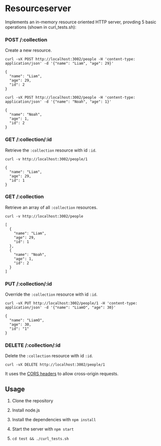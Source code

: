 Resourceserver
===============

Implements an in-memory resource oriented HTTP server, provding 5 basic operations (shown in curl_tests.sh):

### POST /:collection

Create a new resource.

```
curl -vX POST http://localhost:3002/people -H 'content-type: application/json' -d '{"name": "Liam", "age": 29}'
```

```
{
  "name": "Liam",
  "age": 29,
  "id": 2
}
```

```
curl -vX POST http://localhost:3002/people -H 'content-type: application/json' -d '{"name": "Noah", "age": 1}'
```

```
{
  "name": "Noah",
  "age": 1,
  "id": 2
}
```

### GET /:collection/:id

Retrieve the `:collection` resource with id `:id`.

```
curl -v http://localhost:3002/people/1
```

```
{
  "name": "Liam",
  "age": 29,
  "id": 1
}
```

### GET /:collection

Retrieve an array of all `:collection` resources.

```
curl -v http://localhost:3002/people
```

```
[
  {
    "name": "Liam",
    "age": 29,
    "id": 1
  },
  {
    "name": "Noah",
    "age": 1,
    "id": 2
  }
]
```

### PUT /:collection/:id

Override the `:collection` resource with id `:id`.

```
curl -vX PUT http://localhost:3002/people/1 -H 'content-type: application/json' -d '{"name": "LiamO", "age": 30}'
```

```
{
  "name": "LiamO",
  "age": 30,
  "id": "1"
}
```

### DELETE /:collection/:id

Delete the `:collection` resource with id `:id`.

```
curl -vX DELETE http://localhost:3002/people/1
```

It uses the [CORS headers](https://developer.mozilla.org/en/http_access_control) to allow cross-origin requests.

Usage
-----

1. Clone the repository

1. Install node.js

1. Install the dependencies with `npm install`

1. Start the server with `npm start`

1. `cd test && ./curl_tests.sh`
